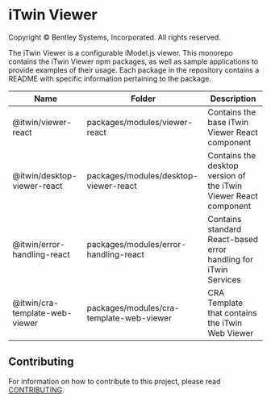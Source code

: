 # iTwin Viewer

Copyright © Bentley Systems, Incorporated. All rights reserved.

The iTwin Viewer is a configurable iModel.js viewer. This monorepo contains the iTwin Viewer npm packages, as well as sample applications to provide examples of their usage. Each package in the repository contains a README with specific information pertaining to the package.

| Name                           | Folder                                   | Description                                                      |
| ------------------------------ | ---------------------------------------- | ---------------------------------------------------------------- |
| @itwin/viewer-react            | packages/modules/viewer-react            | Contains the base iTwin Viewer React component                   |
| @itwin/desktop-viewer-react    | packages/modules/desktop-viewer-react    | Contains the desktop version of the iTwin Viewer React component |
| @itwin/error-handling-react    | packages/modules/error-handling-react    | Contains standard React-based error handling for iTwin Services  |
| @itwin/cra-template-web-viewer | packages/modules/cra-template-web-viewer | CRA Template that contains the iTwin Web Viewer                  |

## Contributing

For information on how to contribute to this project, please read [CONTRIBUTING](CONTRIBUTING.MD).
